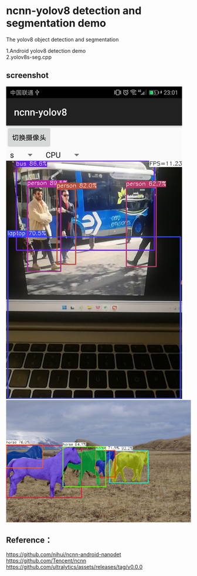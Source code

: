 # ncnn-yolov8 detection and segmentation demo

The yolov8 object detection and segmentation

1.Android yolov8 detection demo  
2.yolov8s-seg.cpp

## screenshot
![](./ncnn-android-yolov8/screenshot.png)
![](yolov8s-seg.jpg)
## Reference：  
https://github.com/nihui/ncnn-android-nanodet  
https://github.com/Tencent/ncnn  
https://github.com/ultralytics/assets/releases/tag/v0.0.0
